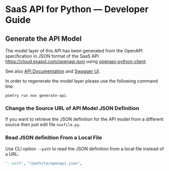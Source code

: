 # SaaS API for Python &mdash; Developer Guide

## Generate the API Model

The model layer of this API has been generated from the OpenAPI specification
in JSON format of the SaaS API https://cloud.exasol.com/openapi.json using
[openapi-python-client](https://github.com/openapi-generators/openapi-python-client).

See also
[API Documentation](https://docs.exasol.com/saas/administration/rest_api/rest_api.htm)
and [Swagger UI](https://cloud.exasol.com/openapi/index.html).

In order to regenerate the model layer please use the following command line:

```shell
poetry run nox generate-api
```

### Change the Source URL of API Model JSON Definition

If you want to retrieve the JSON definition for the API model from a different
source then just edit file `noxfile.py`.

### Read JSON definition From a Local File

Use CLI option `--path` to read the JSON definition from a local file instead of a URL:

```python
"--path", "/path/to/openapi.json",
```
